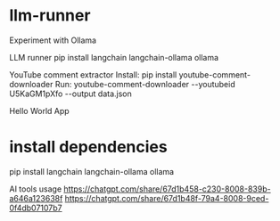 # llm-runner
Experiment with Ollama

LLM runner
pip install langchain langchain-ollama ollama


YouTube comment extractor
Install: pip install youtube-comment-downloader
Run: youtube-comment-downloader --youtubeid U5KaGM1pXfo --output data.json

Hello World App
# install dependencies
pip install langchain langchain-ollama ollama


AI tools usage
https://chatgpt.com/share/67d1b458-c230-8008-839b-a646a123638f
https://chatgpt.com/share/67d1b48f-79a4-8008-9ced-0f4db07107b7

